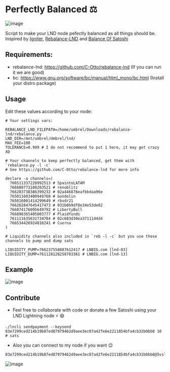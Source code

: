 # Perfectly Balanced ⚖️

![image](https://user-images.githubusercontent.com/88283485/130841235-3e8901c5-3477-4107-b15f-f284a06a9665.png)

Script to make your LND node pefectly balanced as all things should be.
Inspired by [Igniter](https://github.com/RooSoft/igniter), [Rebalance-LND](https://github.com/C-Otto/rebalance-lnd) and [Balance Of Satoshi](https://github.com/alexbosworth/balanceofsatoshis)

## Requirements:

- rebalance-lnd: https://github.com/C-Otto/rebalance-lnd (If you can run it we are good)
- bc: https://www.gnu.org/software/bc/manual/html_mono/bc.html (Install your distro package)

## Usage

Edit these values according to your node:

```
# Your settings vars:

REBALANCE_LND_FILEPATH=/home/umbrel/Downloads/rebalance-lnd/rebalance.py
LND_DIR=/mnt/umbrel/Umbrel/lnd/
MAX_FEE=100
TOLERANCE=0.999 # I do not recommend to put 1 here, it may get crazy XD

# Your channels to keep perfectly balanced, get them with `rebalance.py -l -c`
# See https://github.com/C-Otto/rebalance-lnd for more info

declare -a channels=(
  766511337228992513 # SpaintoLATAM
  766880773108203521 # renoblitz
  766283738386399232 # 02a446876eafbbdaa96e
  765011603400949760 # Gondolin
  765016001414299649 # rbvdr21
  766262847645417473 # 031b0b9df8e34e53de02
  766874176095649792 # LibertyBull
  766898365405003777 # Plaidfunds
  761111635631734784 # 02c603d30ea3711144d4
  766534426924810241 # Cuerna
)

# Liquidity channels also included in `reb -l -c` but you use these channels to pump and dump sats

LIQUIDITY_PUMP=766237558887612417 # LNBIG.com [lnd-03]
LIQUIDITY_DUMP=761128128258703361 # LNBIG.com [lnd-13]
```

## Example

![image](https://user-images.githubusercontent.com/88283485/130842915-43e6a401-6089-40f4-b625-72867f7dc11d.png)

## Contribute

- Feel free to collaborate with code or donate a few Satoshi using your LND Lightning node ⚡ 😄

```
./lncli sendpayment --keysend 03e7299ced214b19b87ed87979462d9aee3ec07a42fe6e2211854bfa4cb32b0bb8 10 # sats
```

- Also you can connect to my node if you want 😉

```
03e7299ced214b19b87ed87979462d9aee3ec07a42fe6e2211854bfa4cb32b0bb8@5vsl77nxpmqh5sh3ksetqhhy7dhozccz3bkddrx75bzvvrklbzkxa5qd.onion:9735
```

![image](https://user-images.githubusercontent.com/88283485/130843809-41c462ba-0a0b-4631-a62d-5414affc9497.png)

